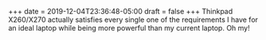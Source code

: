 +++
date = 2019-12-04T23:36:48-05:00
draft = false
+++
Thinkpad X260/X270 actually satisfies every single one of the requirements I have for an ideal laptop while being more powerful than my current laptop. Oh my!